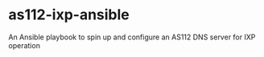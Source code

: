 # as112-ixp-ansible
An Ansible playbook to spin up and configure an AS112 DNS server for IXP operation
